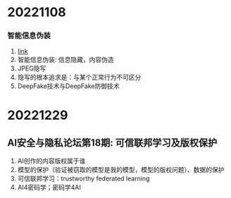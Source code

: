 # 20221108
### 智能信息伪装
1. [link](https://www.bilibili.com/video/BV1xN411Z7Tt/?spm_id_from=333.999.0.0&vd_source=6a269b59959fce1049e36a1aac54747c)
2. 智能信息伪装: 信息隐藏，内容伪造
3. JPEG隐写
4. 隐写的根本追求是：与某个正常行为不可区分
5. DeepFake技术与DeepFake防御技术
# 20221229
## AI安全与隐私论坛第18期: 可信联邦学习及版权保护
1. AI创作的内容版权属于谁
2. 模型的保护（验证被窃取的模型是我的模型，模型的版权问题）、数据的保护
3. 可信联邦学习：trustworthy federated learning
4. AI4密码学；密码学4AI
